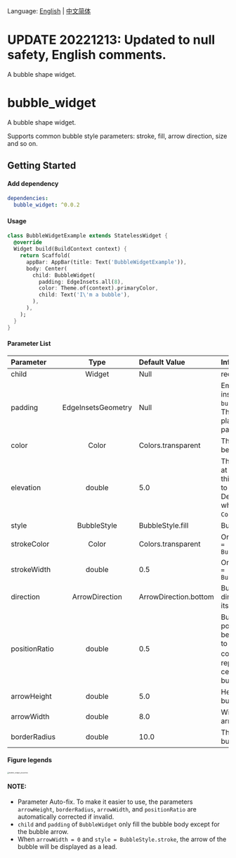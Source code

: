 Language: [English](README.md) | [中文简体](README-ZH.md)

# UPDATE 20221213: Updated to null safety, English comments.

A bubble shape widget.

# bubble_widget

A bubble shape widget.

Supports common bubble style parameters: stroke, fill, arrow direction, size and so on.

## Getting Started

#### Add dependency

```yaml
dependencies:
  bubble_widget: ^0.0.2
```

#### Usage

```dart
class BubbleWidgetExample extends StatelessWidget {
  @override
  Widget build(BuildContext context) {
    return Scaffold(
      appBar: AppBar(title: Text('BubbleWidgetExample')),
      body: Center(
        child: BubbleWidget(
          padding: EdgeInsets.all(8),
          color: Theme.of(context).primaryColor,
          child: Text('I\'m a bubble'),
        ),
      ),
    );
  }
}
```

#### Parameter List

| Parameter     |        Type        | Default Value         | Info                                                         |
| :------------ | :----------------: | :-------------------- | :----------------------------------------------------------- |
| child         |       Widget       | Null                  | required                                                     |
| padding       | EdgeInsetsGeometry | Null                  | Empty space to inscribe inside the `bubble content`. The`child` if any, is placed inside this padding. |
| color         |       Color        | Colors.transparent    | The color to paint behind the `child`                        |
| elevation     |       double       | 5.0                   | The z-coordinate at which to place this material relative to its parent. Default value is 0, when`color = Colors.transparent`. |
| style         |    BubbleStyle     | BubbleStyle.fill      | Bubble style                                                 |
| strokeColor   |       Color        | Colors.transparent    | Only valid on  `style = BubbleStyle.stroke`                  |
| strokeWidth   |       double       | 0.5                   | Only valid on  `style = BubbleStyle.stroke`                  |
| direction     |   ArrowDirection   | ArrowDirection.bottom | Bubble arrow's direction relative to itself                  |
| positionRatio |       double       | 0.5                   | Bubble arrow's position ratio, mast be `0.0~1.0`, relative to top-left `zero` coordinate，`0.5` represents the center of the bubble arrow edge |
| arrowHeight   |       double       | 5.0                   | Height of the bubble arrow                                   |
| arrowWidth    |       double       | 8.0                   | Width of the bubble arrow                                    |
| borderRadius  |       double       | 10.0                  | The corners of the bubble content                            |

#### Figure legends

<img src="https://raw.githubusercontent.com/peterlpt/bubble_widget/master/resources/bubble_widget_properties.png" alt="bubble_widget_properties" style="zoom: 25%;" />

#### NOTE:

* Parameter Auto-fix. To make it easier to use, the parameters `arrowHeight`, `borderRadius`, `arrowWidth`, and `positionRatio` are automatically corrected if invalid.
* `child` and `padding` of `BubbleWidget` only fill the bubble body except for the bubble arrow.
* When `arrowWidth = 0` and `style = BubbleStyle.stroke`, the arrow of the bubble will be displayed as a lead.

